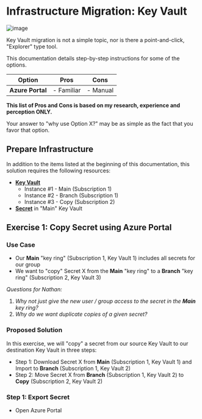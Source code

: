 # Infrastructure Migration: Key Vault

![image](https://user-images.githubusercontent.com/44923999/211107896-768da90e-2e3b-4124-809e-9773c5cd18bd.png)

Key Vault migration is not a simple topic, nor is there a point-and-click, "Explorer" type tool.

This documentation details step-by-step instructions for some of the options.

| Option           | Pros       | Cons     |
| ---------------- | ---------- | -------- |
| **Azure Portal** | - Familiar | - Manual |

**This list of Pros and Cons is based on my research, experience and perception ONLY.**

Your answer to "why use Option X?" may be as simple as the fact that you favor that option.

## Prepare Infrastructure

In addition to the items listed at the beginning of this documentation, this solution requires the following resources:

* [**Key Vault**](https://learn.microsoft.com/en-us/azure/key-vault/)
  * Instance #1 - Main (Subscription 1)
  * Instance #2 - Branch (Subscription 1)
  * Instance #3 - Copy (Subscription 2)
* [**Secret**](https://learn.microsoft.com/en-us/azure/key-vault/secrets) in "Main" Key Vault

## Exercise 1: Copy Secret using Azure Portal

### Use Case

* Our **Main** "key ring" (Subscription 1, Key Vault 1) includes all secrets for our group
* We want to "copy" Secret X from the **Main** "key ring" to a **Branch** "key ring" (Subscription 2, Key Vault 3)

*Questions for Nathan:*

1) *Why not just give the new user / group access to the secret in the **Main** key ring?*
2) *Why do we want duplicate copies of a given secret?* 

### Proposed Solution

In this exercise, we will "copy" a secret from our source Key Vault to our destination Key Vault in three steps:

* Step 1: Download Secret X from **Main** (Subscription 1, Key Vault 1) and Import to **Branch** (Subscription 1, Key Vault 2)
* Step 2: Move Secret X from **Branch** (Subscription 1, Key Vault 2) to **Copy** (Subscription 2, Key Vault 2)

### Step 1: Export Secret

* Open Azure Portal
